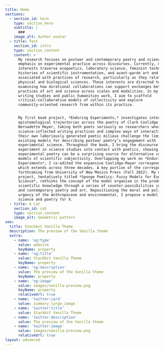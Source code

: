 ```yaml
---
title: Home
sections:
  - section_id: hero
    type: section_hero
    subtitle: |
      ###
    image_alt: Author avatar
  - title: Text
    section_id: intro
    type: section_content
    content: >
      My research focuses on postwar and contemporary poetry and science with an
      emphasis on experimental practice across discourses. Currently, my
      interests traverse ecopoetics, laboratory science, feminist technoscience,
      histories of scientific instrumentation, and avant-garde art and writing
      associated with practices of research, particularly as they relate to the
      physical and biological sciences. These interests are directed toward
      examining how durational collaborations can support exchanges between
      practices of art and science across scales and modalities. In my related
      writing studies and public humanities work, I aim to scaffold
      critical-collaborative models of collectivity and explore
      community-oriented research from within its practice.


      My first book project, *Enduring Experiments,* investigates intersecting
      epistemological trajectories across the poetry of Clark Coolidge and
      Bernadette Mayer, taking both poets seriously as researchers whose
      science-inflected writing practices and complex ways of interacting with
      their own laboriously generated poetic milieus challenge the limits of
      existing models for describing postwar poetry’s engagement with
      experimental science. Throughout the book, I bring the discourse on
      experiment in science studies into contact with poetics, showing how
      experimental poetry can be a surprising source for alternative conceptual
      models of scientific subjectivity. Overlapping my work on *Enduring
      Experiments*, I co-edited the expansive Coolidge-Mayer correspondence,
      which extends across three decades. A key portion of the correspondence is
      forthcoming from University of New Mexico Press (Fall 2022). My next book
      project, tentatively titled *Sponge Poetics: Fuzzy Models for Everyday
      Science*, rethinks the concept of the model organism in the production of
      scientific knowledge through a series of counter-possibilities in postwar
      and contemporary poetry and art. Repositioning the moral and political
      urgency of the Anthropocene and environmental, I propose a model for
      science and poetry for X. 
  - title: A Cat
    section_id: cat
    type: section_content
    image_alt: Geometric pattern
seo:
  title: Stackbit Vanilla Theme
  description: The preview of the Vanilla theme
  extra:
    - name: 'og:type'
      value: website
      keyName: property
    - name: 'og:title'
      value: Stackbit Vanilla Theme
      keyName: property
    - name: 'og:description'
      value: The preview of the Vanilla theme
      keyName: property
    - name: 'og:image'
      value: images/vanilla-preview.png
      keyName: property
      relativeUrl: true
    - name: 'twitter:card'
      value: summary_large_image
    - name: 'twitter:title'
      value: Stackbit Vanilla Theme
    - name: 'twitter:description'
      value: The preview of the Vanilla theme
    - name: 'twitter:image'
      value: images/vanilla-preview.png
      relativeUrl: true
layout: advanced
---
```

